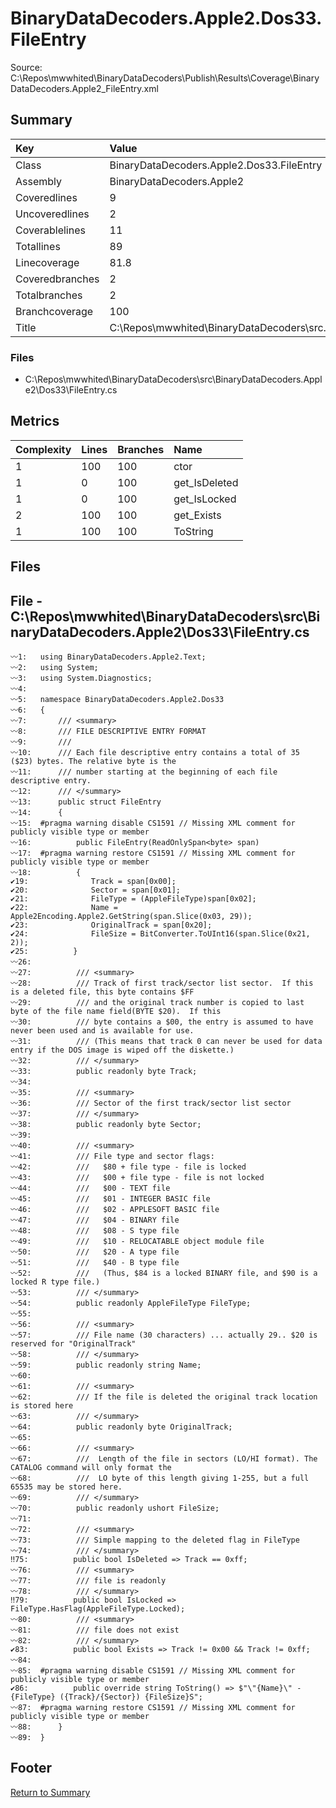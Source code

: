 ﻿
# BinaryDataDecoders.Apple2.Dos33.FileEntry
Source: C:\Repos\mwwhited\BinaryDataDecoders\Publish\Results\Coverage\BinaryDataDecoders.Apple2_FileEntry.xml

## Summary

| Key                  | Value                                                            |
| :------------------- | :--------------------------------------------------------------- |
| Class                | BinaryDataDecoders.Apple2.Dos33.FileEntry                    | 
| Assembly             | BinaryDataDecoders.Apple2                                    | 
| Coveredlines         | 9                                                            | 
| Uncoveredlines       | 2                                                            | 
| Coverablelines       | 11                                                           | 
| Totallines           | 89                                                           | 
| Linecoverage         | 81.8                                                         | 
| Coveredbranches      | 2                                                            | 
| Totalbranches        | 2                                                            | 
| Branchcoverage       | 100                                                          | 
| Title                | C:\Repos\mwwhited\BinaryDataDecoders\src\..\src\BinaryDataDe | 

### Files
 * C:\Repos\mwwhited\BinaryDataDecoders\src\BinaryDataDecoders.Apple2\Dos33\FileEntry.cs

## Metrics

| Complexity | Lines | Branches | Name                                          |
| :--------- | :---- | :------- | :-------------------------------------------- |
| 1          | 100   | 100      | ctor | 
| 1          | 0     | 100      | get_IsDeleted | 
| 1          | 0     | 100      | get_IsLocked | 
| 2          | 100   | 100      | get_Exists | 
| 1          | 100   | 100      | ToString | 
## Files

## File - C:\Repos\mwwhited\BinaryDataDecoders\src\BinaryDataDecoders.Apple2\Dos33\FileEntry.cs

```CSharp
〰1:   using BinaryDataDecoders.Apple2.Text;
〰2:   using System;
〰3:   using System.Diagnostics;
〰4:   
〰5:   namespace BinaryDataDecoders.Apple2.Dos33
〰6:   {
〰7:       /// <summary>
〰8:       /// FILE DESCRIPTIVE ENTRY FORMAT
〰9:       ///
〰10:      /// Each file descriptive entry contains a total of 35 ($23) bytes. The relative byte is the
〰11:      /// number starting at the beginning of each file descriptive entry.
〰12:      /// </summary>
〰13:      public struct FileEntry
〰14:      {
〰15:  #pragma warning disable CS1591 // Missing XML comment for publicly visible type or member
〰16:          public FileEntry(ReadOnlySpan<byte> span)
〰17:  #pragma warning restore CS1591 // Missing XML comment for publicly visible type or member
〰18:          {
✔19:              Track = span[0x00];
✔20:              Sector = span[0x01];
✔21:              FileType = (AppleFileType)span[0x02];
✔22:              Name = Apple2Encoding.Apple2.GetString(span.Slice(0x03, 29));
✔23:              OriginalTrack = span[0x20];
✔24:              FileSize = BitConverter.ToUInt16(span.Slice(0x21, 2));
✔25:          }
〰26:  
〰27:          /// <summary>
〰28:          /// Track of first track/sector list sector.  If this is a deleted file, this byte contains $FF
〰29:          /// and the original track number is copied to last byte of the file name field(BYTE $20).  If this
〰30:          /// byte contains a $00, the entry is assumed to have never been used and is available for use.
〰31:          /// (This means that track 0 can never be used for data entry if the DOS image is wiped off the diskette.)
〰32:          /// </summary>
〰33:          public readonly byte Track;
〰34:  
〰35:          /// <summary>
〰36:          /// Sector of the first track/sector list sector
〰37:          /// </summary>
〰38:          public readonly byte Sector;
〰39:  
〰40:          /// <summary>
〰41:          /// File type and sector flags:
〰42:          ///   $80 + file type - file is locked
〰43:          ///   $00 + file type - file is not locked
〰44:          ///   $00 - TEXT file
〰45:          ///   $01 - INTEGER BASIC file
〰46:          ///   $02 - APPLESOFT BASIC file
〰47:          ///   $04 - BINARY file
〰48:          ///   $08 - S type file
〰49:          ///   $10 - RELOCATABLE object module file
〰50:          ///   $20 - A type file
〰51:          ///   $40 - B type file
〰52:          ///   (Thus, $84 is a locked BINARY file, and $90 is a locked R type file.)
〰53:          /// </summary>
〰54:          public readonly AppleFileType FileType;
〰55:  
〰56:          /// <summary>
〰57:          /// File name (30 characters) ... actually 29.. $20 is reserved for "OriginalTrack"
〰58:          /// </summary>
〰59:          public readonly string Name;
〰60:  
〰61:          /// <summary>
〰62:          /// If the file is deleted the original track location is stored here
〰63:          /// </summary>
〰64:          public readonly byte OriginalTrack;
〰65:  
〰66:          /// <summary>
〰67:          ///  Length of the file in sectors (LO/HI format). The CATALOG command will only format the
〰68:          ///  LO byte of this length giving 1-255, but a full 65535 may be stored here.
〰69:          /// </summary>
〰70:          public readonly ushort FileSize;
〰71:  
〰72:          /// <summary>
〰73:          /// Simple mapping to the deleted flag in FileType
〰74:          /// </summary>
‼75:          public bool IsDeleted => Track == 0xff;
〰76:          /// <summary>
〰77:          /// file is readonly
〰78:          /// </summary>
‼79:          public bool IsLocked => FileType.HasFlag(AppleFileType.Locked);
〰80:          /// <summary>
〰81:          /// file does not exist
〰82:          /// </summary>
✔83:          public bool Exists => Track != 0x00 && Track != 0xff;
〰84:  
〰85:  #pragma warning disable CS1591 // Missing XML comment for publicly visible type or member
✔86:          public override string ToString() => $"\"{Name}\" - {FileType} ({Track}/{Sector}) {FileSize}S";
〰87:  #pragma warning restore CS1591 // Missing XML comment for publicly visible type or member
〰88:      }
〰89:  }

```
## Footer 
[Return to Summary](Summary.md)


